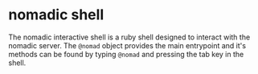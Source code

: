 # nomadic shell
The nomadic interactive shell is a ruby shell designed to interact with the nomadic server.  The `@nomad` object provides the main entrypoint and it's methods can be found by typing `@nomad` and pressing the tab key in the shell.
